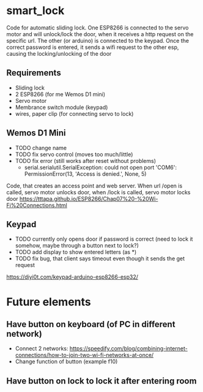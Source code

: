 # smart_lock
Code for automatic sliding lock.
One ESP8266 is connected to the servo motor and will unlock/lock the door, when it receives a http request on the specific url. 
The other (or arduino) is connected to the keypad. Once the correct password is entered, it sends a wifi request to the other esp, causing the locking/unlocking of the door

## Requirements
- Sliding lock
- 2 ESP8266 (for me Wemos D1 mini)
- Servo motor
- Membrance switch module (keypad)
- wires, paper clip (for connecting servo to lock)

## Wemos D1 Mini
- TODO change name
- TODO fix servo control (moves too much/little)
- TODO fix error (still works after reset without problems) 
    - serial.serialutil.SerialException: could not open port 'COM6': PermissionError(13, 'Access is denied.', None, 5)
    
    
Code, that creates an access point and web server. When url /open is called, servo motor unlocks door, when /lock is called, servo motor locks door
https://tttapa.github.io/ESP8266/Chap07%20-%20Wi-Fi%20Connections.html


## Keypad
- TODO currently only opens door if password is correct (need to lock it somehow, maybe through a button next to lock?)
- TODO add display to show entered letters (as *)
- TODO fix bug, that client says timeout even though it sends the get request

https://diyi0t.com/keypad-arduino-esp8266-esp32/


# Future elements

## Have button on keyboard (of PC in different network)
- Connect 2 networks: https://speedify.com/blog/combining-internet-connections/how-to-join-two-wi-fi-networks-at-once/
- Change function of button (example f10)

## Have button on lock to lock it after entering room
